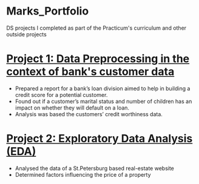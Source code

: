 # Marks_Portfolio
DS projects I completed as part of the Practicum's curriculum and other outside projects


#  [Project 1:  Data Preprocessing in the context of bank's customer data](https://github.com/Akrillai/Project-1/blob/main/88614f89-48f8-4ce4-9db3-4141dd4f56d9.ipynb)
* Prepared a report for a bank’s loan division aimed to help in building a credit score for a potential customer.
* Found out if a customer’s marital status and number of children has an impact on whether they will default on a loan. 
* Analysis was based the customers’ credit worthiness data.



#  [Project 2:  Exploratory Data Analysis (EDA)](https://github.com/Akrillai/Project-1/blob/main/Project-2.ipynb)
* Analysed the data of a St.Petersburg based real-estate website 
* Determined factors influencing the price of a property

